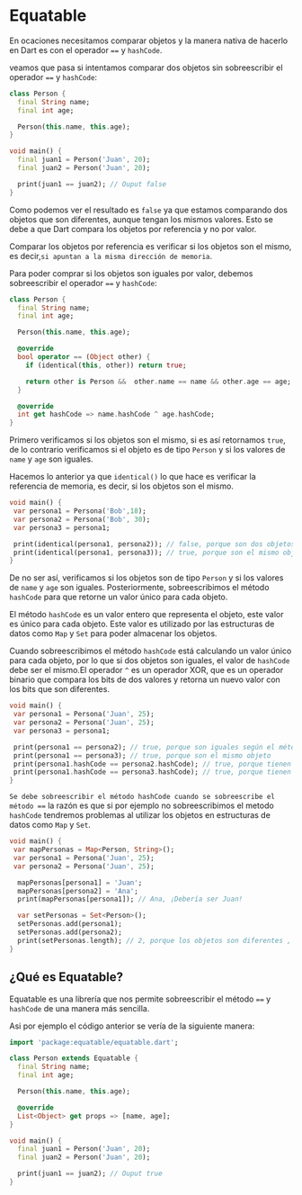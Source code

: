 # Equatable

En ocaciones necesitamos comparar objetos y la manera nativa de hacerlo en Dart es con el operador `==` y `hashCode`.

veamos que pasa si intentamos comparar dos objetos sin sobreescribir el operador `==` y `hashCode`:

```dart
class Person {
  final String name;
  final int age;

  Person(this.name, this.age);
}

void main() {
  final juan1 = Person('Juan', 20);
  final juan2 = Person('Juan', 20);

  print(juan1 == juan2); // Ouput false
}
```

Como podemos ver el resultado es `false` ya que estamos comparando dos objetos que son diferentes, aunque tengan los mismos valores. Esto se debe a que Dart compara los objetos por referencia y no por valor.

Comparar los objetos por referencia es verificar si los objetos son el mismo, es decir,`si apuntan a la misma dirección de memoria`.

Para poder comprar si los objetos son iguales por valor, debemos sobreescribir el operador `==` y `hashCode`:

```dart
class Person {
  final String name;
  final int age;

  Person(this.name, this.age);

  @override
  bool operator == (Object other) {
    if (identical(this, other)) return true;

    return other is Person &&  other.name == name && other.age == age;
  }

  @override
  int get hashCode => name.hashCode ^ age.hashCode;
}
```

Primero verificamos si los objetos son el mismo, si es así retornamos `true`, de lo contrario verificamos si el objeto es de tipo `Person` y si los valores de `name` y `age` son iguales.

Hacemos lo anterior ya que `identical()` lo que hace es verificar la referencia de memoria, es decir, si los objetos son el mismo.

```dart
void main() {
 var persona1 = Persona('Bob',18);
 var persona2 = Persona('Bob', 30);
 var persona3 = persona1;

 print(identical(persona1, persona2)); // false, porque son dos objetos diferentes
 print(identical(persona1, persona3)); // true, porque son el mismo objeto
}
```

De no ser así, verificamos si los objetos son de tipo `Person` y si los valores de `name` y `age` son iguales. Posteriormente, sobreescribimos el método `hashCode` para que retorne un valor único para cada objeto.

El método `hashCode` es un valor entero que representa el objeto, este valor es único para cada objeto. Este valor es utilizado por las estructuras de datos como `Map` y `Set` para poder almacenar los objetos.

Cuando sobreescribimos el método `hashCode` está calculando un valor único para cada objeto, por lo que si dos objetos son iguales, el valor de `hashCode` debe ser el mismo.El operador `^` es un operador XOR, que es un operador binario que compara los bits de dos valores y retorna un nuevo valor con los bits que son diferentes.

```dart
void main() {
 var persona1 = Persona('Juan', 25);
 var persona2 = Persona('Juan', 25);
 var persona3 = persona1;

 print(persona1 == persona2); // true, porque son iguales según el método ==
 print(persona1 == persona3); // true, porque son el mismo objeto
 print(persona1.hashCode == persona2.hashCode); // true, porque tienen el mismo código hash
 print(persona1.hashCode == persona3.hashCode); // true, porque tienen el mismo código hash
}

```

`Se debe sobreescribir el método hashCode cuando se sobreescribe el método ==` la razón es que si por ejemplo no sobreescribimos el metodo `hashCode` tendremos problemas al utilizar los objetos en estructuras de datos como `Map` y `Set`.

```dart
void main() {
 var mapPersonas = Map<Person, String>();
 var persona1 = Persona('Juan', 25);
 var persona2 = Persona('Juan', 25);

  mapPersonas[persona1] = 'Juan';
  mapPersonas[persona2] = 'Ana';
  print(mapPersonas[persona1]); // Ana, ¡Debería ser Juan!

  var setPersonas = Set<Person>();
  setPersonas.add(persona1);
  setPersonas.add(persona2);
  print(setPersonas.length); // 2, porque los objetos son diferentes , pero debería ser 1!
}
```

## ¿Qué es Equatable?

Equatable es una librería que nos permite sobreescribir el método `==` y `hashCode` de una manera más sencilla.

Asi por ejemplo el código anterior se vería de la siguiente manera:

```dart
import 'package:equatable/equatable.dart';

class Person extends Equatable {
  final String name;
  final int age;

  Person(this.name, this.age);

  @override
  List<Object> get props => [name, age];
}

void main() {
  final juan1 = Person('Juan', 20);
  final juan2 = Person('Juan', 20);

  print(juan1 == juan2); // Ouput true
}
```
